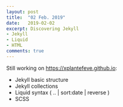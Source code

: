 ```yaml
---
layout: post
title:  "02 Feb. 2019"
date:   2019-02-02
excerpt: Discovering Jekyll
- Jekyll
- Liquid
- HTML
comments: true
---
```


Still working on https://xplantefeve.github.io:
- Jekyll basic structure
- Jekyll collections
- Liquid syntax ( .. | sort:date | reverse )
- SCSS